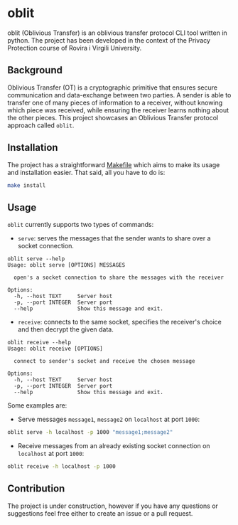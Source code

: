 # oblit

oblit (Oblivious Transfer) is an oblivious transfer protocol CLI tool written in python. The project has been developed in the context of the Privacy Protection course of Rovira i Virgili University.

## Background

Oblivious Transfer (OT) is a cryptographic primitive that ensures secure communication and data-exchange between two parties. A sender is able to transfer one of many pieces of information to a receiver, without knowing which piece was received, while ensuring the receiver learns nothing about the other pieces. This project showcases an Oblivious Transfer protocol approach called `oblit`.

## Installation

The project has a straightforward [Makefile](./Makefile) which aims to make its usage and installation easier. That said, all you have to do is:

```bash
make install
```

## Usage

`oblit` currently supports two types of commands:

- `serve`: serves the messages that the sender wants to share over a socket connection.

```
oblit serve --help
Usage: oblit serve [OPTIONS] MESSAGES

  open's a socket connection to share the messages with the receiver

Options:
  -h, --host TEXT     Server host
  -p, --port INTEGER  Server port
  --help              Show this message and exit.
```

- `receive`: connects to the same socket, specifies the receiver's choice and then decrypt the given data.

```
oblit receive --help
Usage: oblit receive [OPTIONS]

  connect to sender's socket and receive the chosen message

Options:
  -h, --host TEXT     Server host
  -p, --port INTEGER  Server port
  --help              Show this message and exit.
```

Some examples are:

- Serve messages `message1`, `message2` on `localhost` at port `1000`:

```bash
oblit serve -h localhost -p 1000 "message1;message2"
```

- Receive messages from an already existing socket connection on `localhost` at port `1000`:

```bash
oblit receive -h localhost -p 1000
```

## Contribution

The project is under construction, however if you have any questions or suggestions feel free either to create an issue or a pull request.
